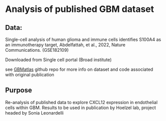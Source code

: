 # Analysis of published GBM dataset

## Data:

Single-cell analysis of human glioma and immune cells identifies S100A4 as an immunotherapy target, Abdelfattah, et al., 2022, Nature Communications. (GSE182109)

Downloaded from Single cell portal (Broad institute)

see [GBMatlas](https://github.com/parveendabas/GBMatlas) github repo for more info on dataset and code associated with original publication

## Purpose

Re-analysis of published data to explore CXCL12 expression in endothelial cells within GBM. Results to be used in publication by Hoelzel lab, project headed by Sonia Leonardelli
